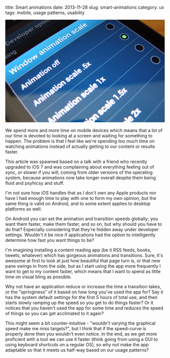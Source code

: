 title: Smart animations
date: 2013-11-28
slug: smart-animations
category: ux
tags: mobile, usage patterns, usability

![Android animation speed](/images/smart-animations/animation_scale.jpg)

We spend more and more time on mobile devices which means that a lot of our time is devoted to looking at a screen and waiting for something to happen. The problem is that I feel like we're spending too much time on watching animations instead of actually getting to our content or results faster.

This article was spawned based on a talk with a friend who recently upgraded to iOS 7 and was complaining about everything feeling out of sync, or slower if you will, coming from older versions of the operating system, because animations now take longer overall despite them being fluid and psyhicsy and stuff.

I'm not sure how iOS handles that as I don't own any Apple products nor have I had enough time to play with one to form my own opinion, but the same thing is valid on Android, and to some extent applies to desktop platforms as well.

On Android you can set the animation and transition speeds globally; you want them faster, make them faster, and so on, but why should you have to do that? Especially considering that they're hidden away under developer settings. Wouldn't it be nice if applications had the option to intelligently determine how fast you want things to be?

I'm imagining installing a content reading app (be it RSS feeds, books, tweets, whatever) which has gorgeous animations and transitions. Sure, it's awesome at first to look at just how beautiful that page turn is, or that new pane swings in from the side, but as I start using the app more frequently I want to get to my content faster, which means that I want to spend as little time on visual bling as possible.

Why not have an application reduce or increase the time a transition takes, or the "springiness" of it based on how long you've used the app for? Say it has the system default settings for the first 5 hours of total use, and then starts slowly ramping up the speed so you get to do things faster? Or it notices that you haven't used the app for some time and reduces the speed of things so you can get acclimated to it again?

This might seem a bit counter-intuitive - "wouldn't varying the graphical speed make me miss targets?", but I think that if the speed-curve is properly done then you wouldn't even notice. In the end, as we get more proficient with a tool we can use it faster (think going from using a GUI to using keyboard shortcuts on a regular OS), so why not make the app adaptable so that it meets us half-way based on our usage patterns?
